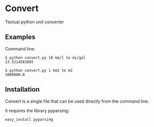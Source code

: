 # Convert

Textual python unit converter

## Examples

Command line:

    $ python convert.py 10 km/l to mi/gal
    23.5214583085

    $ python convert.py 1 km2 to m2
    1000000.0


## Installation

Convert is a single file that can be used directly from the command line.

It requires the library pyparsing:

    easy_install pyparsing

